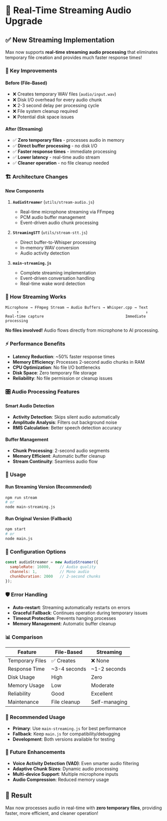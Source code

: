 # 🚀 Real-Time Streaming Audio Upgrade

## ✅ New Streaming Implementation

Max now supports **real-time streaming audio processing** that eliminates temporary file creation and provides much faster response times!

### **🎯 Key Improvements**

#### **Before (File-Based)**
- ❌ Creates temporary WAV files (`audio/input.wav`)
- ❌ Disk I/O overhead for every audio chunk
- ❌ 2-3 second delay per processing cycle
- ❌ File system cleanup required
- ❌ Potential disk space issues

#### **After (Streaming)**
- ✅ **Zero temporary files** - processes audio in memory
- ✅ **Direct buffer processing** - no disk I/O
- ✅ **Faster response times** - immediate processing
- ✅ **Lower latency** - real-time audio stream
- ✅ **Cleaner operation** - no file cleanup needed

### **🏗️ Architecture Changes**

#### **New Components**
1. **`AudioStreamer`** (`utils/stream-audio.js`)
   - Real-time microphone streaming via FFmpeg
   - PCM audio buffer management
   - Event-driven audio chunk processing

2. **`StreamingSTT`** (`utils/stream-stt.js`)
   - Direct buffer-to-Whisper processing
   - In-memory WAV conversion
   - Audio activity detection

3. **`main-streaming.js`**
   - Complete streaming implementation
   - Event-driven conversation handling
   - Real-time wake word detection

### **🎵 How Streaming Works**

```
Microphone → FFmpeg Stream → Audio Buffers → Whisper.cpp → Text
     ↑                                                        ↓
Real-time capture                                    Immediate processing
```

**No files involved!** Audio flows directly from microphone to AI processing.

### **⚡ Performance Benefits**

- **Latency Reduction**: ~50% faster response times
- **Memory Efficiency**: Processes 2-second audio chunks in RAM
- **CPU Optimization**: No file I/O bottlenecks
- **Disk Space**: Zero temporary file storage
- **Reliability**: No file permission or cleanup issues

### **🎛️ Audio Processing Features**

#### **Smart Audio Detection**
- **Activity Detection**: Skips silent audio automatically
- **Amplitude Analysis**: Filters out background noise
- **RMS Calculation**: Better speech detection accuracy

#### **Buffer Management**
- **Chunk Processing**: 2-second audio segments
- **Memory Efficient**: Automatic buffer cleanup
- **Stream Continuity**: Seamless audio flow

### **🚀 Usage**

#### **Run Streaming Version (Recommended)**
```bash
npm run stream
# or
node main-streaming.js
```

#### **Run Original Version (Fallback)**
```bash
npm start
# or
node main.js
```

### **🔧 Configuration Options**

```javascript
const audioStreamer = new AudioStreamer({
  sampleRate: 16000,    // Audio quality
  channels: 1,          // Mono audio
  chunkDuration: 2000   // 2-second chunks
});
```

### **🛡️ Error Handling**

- **Auto-restart**: Streaming automatically restarts on errors
- **Graceful Fallback**: Continues operation during temporary issues
- **Timeout Protection**: Prevents hanging processes
- **Memory Management**: Automatic buffer cleanup

### **📊 Comparison**

| Feature | File-Based | Streaming |
|---------|------------|-----------|
| Temporary Files | ✅ Creates | ❌ None |
| Response Time | ~3-4 seconds | ~1-2 seconds |
| Disk Usage | High | Zero |
| Memory Usage | Low | Moderate |
| Reliability | Good | Excellent |
| Maintenance | File cleanup | Self-managing |

### **🎯 Recommended Usage**

- **Primary**: Use `main-streaming.js` for best performance
- **Fallback**: Keep `main.js` for compatibility/debugging
- **Development**: Both versions available for testing

### **🔮 Future Enhancements**

- **Voice Activity Detection (VAD)**: Even smarter audio filtering
- **Adaptive Chunk Sizes**: Dynamic audio processing
- **Multi-device Support**: Multiple microphone inputs
- **Audio Compression**: Reduced memory usage

## 🎉 Result

Max now processes audio in real-time with **zero temporary files**, providing faster, more efficient, and cleaner operation!